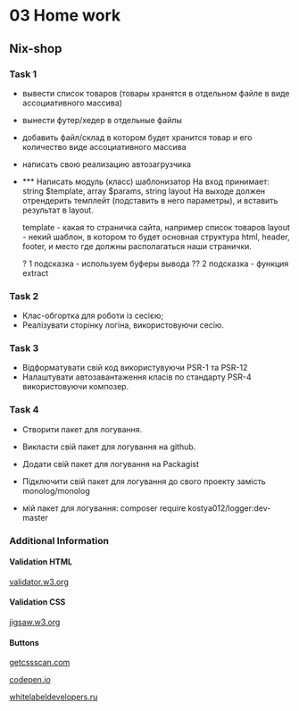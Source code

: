 # 03 Home work

## Nix-shop

### Task 1

- вывести список товаров (товары хранятся в отдельном файле в виде ассоциативного массива)
- вынести футер/хедер в отдельные файлы
- добавить файл/склад в котором будет хранится товар и его количество виде ассоциативного массива
- написать свою реализацию автозагрузчика
- *** Написать модуль (класс) шаблонизатор
  На вход принимает: string $template, array $params, string layout
  На выходе должен отрендерить темплейт (подставить в него параметры), и вставить результат в layout.
  
  template - какая то страничка сайта, например список товаров
  layout  - некий шаблон, в котором то будет основная структура html, header, footer, и место где должны располагаться наши странички.
  
  ? 1 подсказка - используем буферы вывода
  ?? 2 подсказка - функция extract

### Task 2

- Клас-обгортка для роботи із сесією;
- Реалізувати сторінку логіна, використовуючи сесію.

### Task 3

- Відформатувати свій код використувуючи PSR-1 та PSR-12
- Налаштувати автозавантаження класів по стандарту PSR-4 використовуючи композер.

### Task 4

- Створити пакет для логування.
- Викласти свій пакет для логування на github.
- Додати свій пакет для логування на Packagist
- Підключити свій пакет для логування до свого проекту замість monolog/monolog

- мій пакет для логування: composer require kostya012/logger:dev-master

### Additional Information

#### Validation HTML

[validator.w3.org](https://validator.w3.org/)

#### Validation CSS

[jigsaw.w3.org](http://jigsaw.w3.org/css-validator/)

#### Buttons

[getcssscan.com](https://getcssscan.com/css-buttons-examples)

[codepen.io](https://codepen.io/annguyn/pen/xNVprL)

[whitelabeldevelopers.ru](https://www.whitelabeldevelopers.ru/articles/20-udivitelnyix-animirovannyix-knopok-na-chistom-css)
